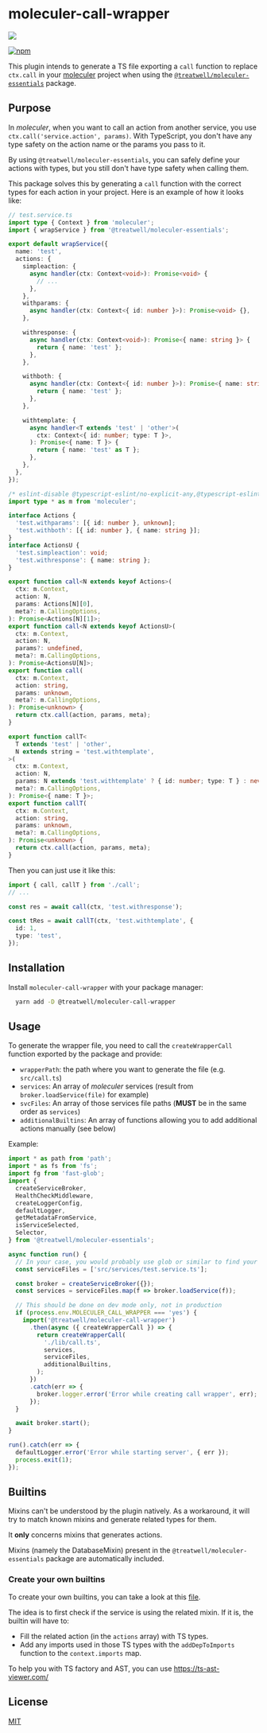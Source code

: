 # moleculer-call-wrapper

[![](https://cdn1.treatwell.net/images/view/v2.i1756348.w200.h50.x4965194E.jpeg)](https://treatwell.com/tech)

[![npm](https://img.shields.io/npm/v/@treatwell/moleculer-call-wrapper?style=flat-square)](https://www.npmjs.com/package/@treatwell/moleculer-call-wrapper)

This plugin intends to generate a TS file exporting a `call` function to replace `ctx.call` in your [moleculer](https://github.com/moleculerjs/moleculer) project
when using the [`@treatwell/moleculer-essentials`](https://github.com/treatwell/moleculer-essentials) package.

## Purpose

In _moleculer_, when you want to call an action from another service, you use `ctx.call('service.action', params)`.
With TypeScript, you don't have any type safety on the action name or the params you pass to it.

By using `@treatwell/moleculer-essentials`, you can safely define your actions with types, but
you still don't have type safety when calling them.

This package solves this by generating a `call` function with the correct types for each action in your project.
Here is an example of how it looks like:

```ts
// test.service.ts
import type { Context } from 'moleculer';
import { wrapService } from '@treatwell/moleculer-essentials';

export default wrapService({
  name: 'test',
  actions: {
    simpleaction: {
      async handler(ctx: Context<void>): Promise<void> {
        // ...
      },
    },
    withparams: {
      async handler(ctx: Context<{ id: number }>): Promise<void> {},
    },

    withresponse: {
      async handler(ctx: Context<void>): Promise<{ name: string }> {
        return { name: 'test' };
      },
    },

    withboth: {
      async handler(ctx: Context<{ id: number }>): Promise<{ name: string }> {
        return { name: 'test' };
      },
    },

    withtemplate: {
      async handler<T extends 'test' | 'other'>(
        ctx: Context<{ id: number; type: T }>,
      ): Promise<{ name: T }> {
        return { name: 'test' as T };
      },
    },
  },
});
```

```ts
/* eslint-disable @typescript-eslint/no-explicit-any,@typescript-eslint/no-unused-vars */
import type * as m from 'moleculer';

interface Actions {
  'test.withparams': [{ id: number }, unknown];
  'test.withboth': [{ id: number }, { name: string }];
}
interface ActionsU {
  'test.simpleaction': void;
  'test.withresponse': { name: string };
}

export function call<N extends keyof Actions>(
  ctx: m.Context,
  action: N,
  params: Actions[N][0],
  meta?: m.CallingOptions,
): Promise<Actions[N][1]>;
export function call<N extends keyof ActionsU>(
  ctx: m.Context,
  action: N,
  params?: undefined,
  meta?: m.CallingOptions,
): Promise<ActionsU[N]>;
export function call(
  ctx: m.Context,
  action: string,
  params: unknown,
  meta?: m.CallingOptions,
): Promise<unknown> {
  return ctx.call(action, params, meta);
}

export function callT<
  T extends 'test' | 'other',
  N extends string = 'test.withtemplate',
>(
  ctx: m.Context,
  action: N,
  params: N extends 'test.withtemplate' ? { id: number; type: T } : never,
  meta?: m.CallingOptions,
): Promise<{ name: T }>;
export function callT(
  ctx: m.Context,
  action: string,
  params: unknown,
  meta?: m.CallingOptions,
): Promise<unknown> {
  return ctx.call(action, params, meta);
}
```

Then you can just use it like this:

```ts
import { call, callT } from './call';
// ...

const res = await call(ctx, 'test.withresponse');

const tRes = await callT(ctx, 'test.withtemplate', {
  id: 1,
  type: 'test',
});
```

## Installation

Install `moleculer-call-wrapper` with your package manager:

```bash
  yarn add -D @treatwell/moleculer-call-wrapper
```

## Usage

To generate the wrapper file, you need to call the `createWrapperCall` function exported by the package and provide:

- `wrapperPath`: the path where you want to generate the file (e.g. `src/call.ts`)
- `services`: An array of _moleculer_ services (result from `broker.loadService(file)` for example)
- `svcFiles`: An array of those services file paths (**MUST** be in the same order as `services`)
- `additionalBuiltins`: An array of functions allowing you to add additional actions manually (see below)

Example:

```ts
import * as path from 'path';
import * as fs from 'fs';
import fg from 'fast-glob';
import {
  createServiceBroker,
  HealthCheckMiddleware,
  createLoggerConfig,
  defaultLogger,
  getMetadataFromService,
  isServiceSelected,
  Selector,
} from '@treatwell/moleculer-essentials';

async function run() {
  // In your case, you would probably use glob or similar to find your service files
  const serviceFiles = ['src/services/test.service.ts'];

  const broker = createServiceBroker({});
  const services = serviceFiles.map(f => broker.loadService(f));

  // This should be done on dev mode only, not in production
  if (process.env.MOLECULER_CALL_WRAPPER === 'yes') {
    import('@treatwell/moleculer-call-wrapper')
      .then(async ({ createWrapperCall }) => {
        return createWrapperCall(
          './lib/call.ts',
          services,
          serviceFiles,
          additionalBuiltins,
        );
      })
      .catch(err => {
        broker.logger.error('Error while creating call wrapper', err);
      });
  }

  await broker.start();
}

run().catch(err => {
  defaultLogger.error('Error while starting server', { err });
  process.exit(1);
});
```

## Builtins

Mixins can't be understood by the plugin natively. As a workaround,
it will try to match known mixins and generate related types for them.

It **only** concerns mixins that generates actions.

Mixins (namely the DatabaseMixin) present in the `@treatwell/moleculer-essentials` package are automatically included.

### Create your own builtins

To create your own builtins, you can take a look at this [file](./src/builtins/db-mixin-v2.ts).

The idea is to first check if the service is using the related mixin.
If it is, the builtin will have to:

- Fill the related action (in the `actions` array) with TS types.
- Add any imports used in those TS types with the `addDepToImports` function to the `context.imports` map.

To help you with TS factory and AST, you can use https://ts-ast-viewer.com/

## License

[MIT](https://choosealicense.com/licenses/mit/)
